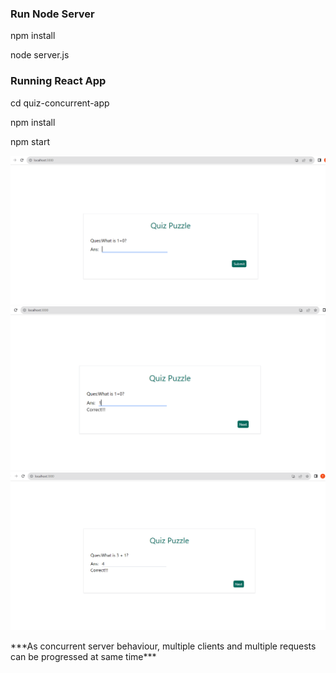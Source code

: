 <h3>Run Node Server</h3>
<p>npm install</p>
<p>node server.js</p>

<h3>Running React App</h3>
<p>cd quiz-concurrent-app</p>
<p>npm install</p>
<p>npm start</p>

<img src="./img/img_clientOne.PNG"/>
<img src="./img/img_clientTwo.PNG"/>
<img src="./img/img_clientThree.PNG"/>
<p>***As concurrent server behaviour, multiple clients and multiple requests can be progressed at same time***</p>